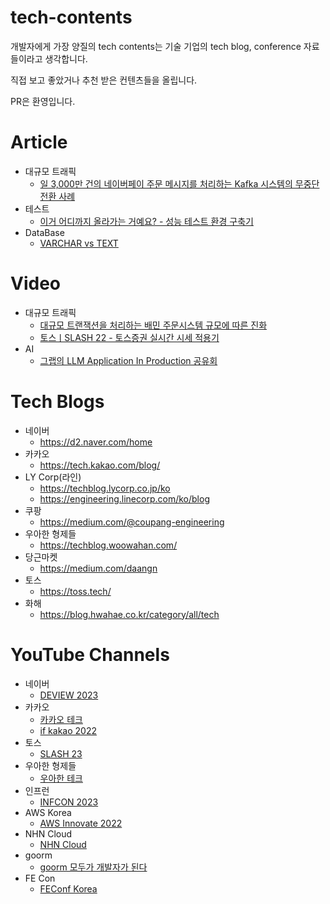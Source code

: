 # tech-contents
개발자에게 가장 양질의 tech contents는 기술 기업의 tech blog, conference 자료들이라고 생각합니다.

직접 보고 좋았거나 추천 받은 컨텐츠들을 올립니다.

PR은 환영입니다.

# Article
- 대규모 트래픽  
    - [일 3,000만 건의 네이버페이 주문 메시지를 처리하는 Kafka 시스템의 무중단 전환 사례](https://techblog.lycorp.co.jp/ko)
- 테스트
    - [이거 어디까지 올라가는 거예요? - 성능 테스트 환경 구축기](https://blog.lemonbase.team/%EB%B0%B1%EC%97%94%EB%93%9C-%EA%B8%B0%EC%88%A0%EA%B3%BC%EC%A0%9C-%EC%84%B1%EB%8A%A5-%ED%85%8C%EC%8A%A4%ED%8A%B8-%ED%99%98%EA%B2%BD-%EA%B5%AC%EC%B6%95-2f0dfd5ce9c3)
- DataBase
    - [VARCHAR vs TEXT](https://medium.com/daangn/varchar-vs-text-230a718a22a1)

# Video
- 대규모 트래픽
    - [대규모 트랜잭션을 처리하는 배민 주문시스템 규모에 따른 진화](https://www.youtube.com/watch?v=704qQs6KoUk&t=3s&ab_channel=%EC%9A%B0%EC%95%84%ED%95%9C%ED%85%8C%ED%81%AC)
    - [토스ㅣSLASH 22 - 토스증권 실시간 시세 적용기](https://www.youtube.com/watch?v=WKYE-QtzO6g&list=WL&index=18&ab_channel=%ED%86%A0%EC%8A%A4)
- AI
    - [그랩의 LLM Application In Production 공유회](https://www.youtube.com/watch?v=980oyIufuVQ)

# Tech Blogs
- 네이버
    - https://d2.naver.com/home
- 카카오
    - https://tech.kakao.com/blog/
- LY Corp(라인)
    - https://techblog.lycorp.co.jp/ko
    - https://engineering.linecorp.com/ko/blog
- 쿠팡
    - https://medium.com/@coupang-engineering
- 우아한 형제들
    - https://techblog.woowahan.com/
- 당근마켓
    - https://medium.com/daangn
- 토스
    - https://toss.tech/
- 화해
    - https://blog.hwahae.co.kr/category/all/tech

# YouTube Channels
- 네이버
    - [DEVIEW 2023](https://deview.kr/2023)
- 카카오
    - [카카오 테크](https://www.youtube.com/@kakaotech)
    - [if kakao 2022](https://if.kakao.com/session)
- 토스
    - [SLASH 23](https://www.youtube.com/playlist?list=PL1DJtS1Hv1PiGXmgruP1_gM2TSvQiOsFL)
- 우아한 형제들
    - [우아한 테크](https://www.youtube.com/@woowatech)
- 인프런
    - [INFCON 2023](https://www.youtube.com/playlist?list=PLpkj8RKr48waFtrqvJjbNrpGCvdxyX8Nx)
- AWS Korea
    - [AWS Innovate 2022](https://www.youtube.com/playlist?list=PLORxAVAC5fUXJUUqptRtyDasuklx3SCmX)
- NHN Cloud
    - [NHN Cloud](https://www.youtube.com/@NHNCloud)
- goorm
    - [goorm 모두가 개발자가 된다](https://www.youtube.com/@goorm/videos)
- FE Con
    - [FEConf Korea](https://www.youtube.com/channel/UCWEzfYIpFBIG5jh6laXC6hA/videos)
